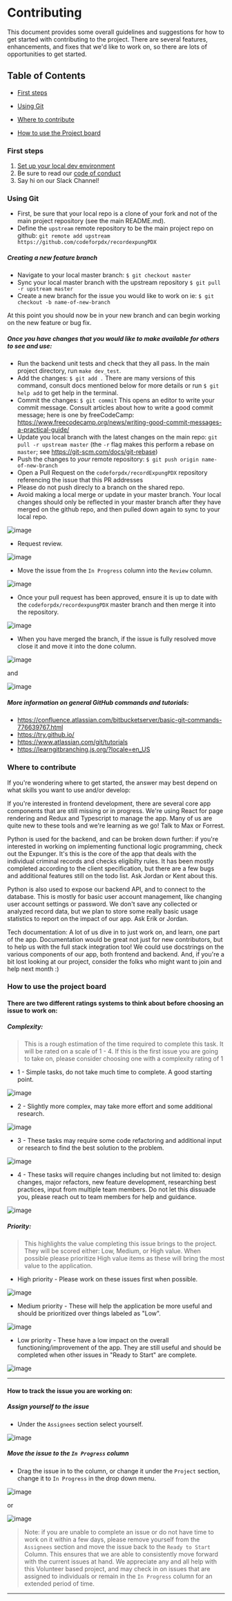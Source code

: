 # Contributing

This document provides some overall guidelines and suggestions for how to get started with contributing to the project. There are several features, enhancements, and fixes that we'd like to work on, so there are lots of opportunities to get started.

## Table of Contents
- [First steps](#first-steps)

- [Using Git](#using-git)

- [Where to contribute](#where-to-contribute)

- [How to use the Project board](#how-to-use-the-project-board)

### First steps

1. [Set up your local dev environment](README.md#installation)
2. Be sure to read our [code of conduct](http://www.codeforpdx.org/about/conduct)
3. Say hi on our Slack Channel!

### Using Git

* First, be sure that your local repo is a clone of your fork and not of the main project repository (see the main README.md).
* Define the `upstream` remote repository to be the main project repo on github:
`git remote add upstream https://github.com/codeforpdx/recordexpungPDX`

##### Creating a new feature branch

* Navigate to your local master branch: `$ git checkout master`
* Sync your local master branch with the upstream repository `$ git pull -r upstream master`
* Create a new branch for the issue you would like to work on ie: `$ git checkout -b name-of-new-branch`

At this point you should now be in your new branch and can begin working on the new feature or bug fix.

##### Once you have changes that you would like to make available for others to see and use:
* Run the backend unit tests and check that they all pass. In the main project directory, run `make dev_test`.
* Add the changes: `$ git add .` There are many versions of this command, consult docs mentioned below for more details or run `$ git help add` to get help in the terminal.
* Commit the changes: `$ git commit` This opens an editor to write your commit message. Consult articles about how to write a  good commit message; here is one by freeCodeCamp: https://www.freecodecamp.org/news/writing-good-commit-messages-a-practical-guide/
* Update you local branch with the latest changes on the main repo: `git pull -r upstream master` (the `-r` flag makes this perform a rebase on `master`; see https://git-scm.com/docs/git-rebase)
* Push the changes to *your* remote repository: `$ git push origin name-of-new-branch`
* Open a Pull Request on the `codeforpdx/recordExpungPDX` repository referencing the issue that this PR addresses
* Please do not push direcly to a branch on the shared repo.
* Avoid making a local merge or update in your master branch. Your local changes should only be reflected in your master branch after they have merged on the github repo, and then pulled down again to sync to your local repo.

![image](https://user-images.githubusercontent.com/42503418/72772548-09f10380-3bb9-11ea-9564-ec40669f39fe.png)

* Request review.


![image](https://user-images.githubusercontent.com/42503418/72772596-2f7e0d00-3bb9-11ea-863c-9cb81f449a70.png)

* Move the issue from the `In Progress` column into the `Review` column.


![image](https://user-images.githubusercontent.com/42503418/72772499-ec239e80-3bb8-11ea-8ea6-a7ac5fdd65e6.png)

* Once your pull request has been approved, ensure it is up to date with the `codeforpdx/recordexpungPDX` master branch and then merge it into the repository.


![image](https://user-images.githubusercontent.com/42503418/72772654-589e9d80-3bb9-11ea-9ef8-cadd69c836cc.png)

* When you have merged the branch, if the issue is fully resolved move close it and move it into the done column.


![image](https://user-images.githubusercontent.com/42503418/72772728-8d125980-3bb9-11ea-8364-37f076f36fc8.png)


and


![image](https://user-images.githubusercontent.com/42503418/72772744-a0bdc000-3bb9-11ea-975a-8dcb2a6a3aa5.png)


##### More information on general GitHub commands and tutorials:
* https://confluence.atlassian.com/bitbucketserver/basic-git-commands-776639767.html
* https://try.github.io/
* https://www.atlassian.com/git/tutorials
* https://learngitbranching.js.org/?locale=en_US


### Where to contribute

If you're wondering where to get started, the answer may best depend on what skills you want to use and/or develop:

If you're interested in frontend development, there are several core app components that are still missing or in progress. We're using React for page rendering and Redux and Typescript to manage the app. Many of us are quite new to these tools and we're learning as we go! Talk to Max or Forrest.

Python is used for the backend, and can be broken down further: if you're interested in working on implementing functional logic programming, check out the Expunger. It's this is the core of the app that deals with the individual criminal records and checks eligibilty rules. It has been mostly completed according to the client specification, but there are a few bugs and additional features still on the todo list. Ask Jordan or Kent about this.


Python is also used to expose our backend API, and to connect to the database. This is mostly for basic user account management, like changing user account settings or password. We don't save any collected or analyzed record data, but we plan to store some really basic usage statistics to report on the impact of our app. Ask Erik or Jordan.


Tech documentation: A lot of us dive in to just work on, and learn, one part of the app. Documentation would be great not just for new contributors, but to help us with the full stack integration too! We could use docstrings on the various components of our app, both frontend and backend. And, if you're a bit lost looking at our project, consider the folks who might want to join and help next month :)

### How to use the project board

#### There are two different ratings systems to think about before choosing an issue to work on:

##### Complexity:
> This is a rough estimation of the time required to complete this task. It will be rated on a scale of 1 - 4. If this is the first issue you are going to take on, please consider choosing one with a complexity rating of 1

* 1 - Simple tasks, do not take much time to complete. A good starting point.


![image](https://user-images.githubusercontent.com/42503418/72772081-e5e0f280-3bb7-11ea-8d29-a343cf8827e3.png)

* 2 - Slightly more complex, may take more effort and some additional research.


![image](https://user-images.githubusercontent.com/42503418/72772124-0741de80-3bb8-11ea-8762-5c7a2ea3e6c6.png)

* 3 - These tasks may require some code refactoring and additional input or research to find the best solution to the problem.


![image](https://user-images.githubusercontent.com/42503418/72772162-16289100-3bb8-11ea-9fc7-68e565c079c7.png)

* 4 - These tasks will require changes including but not limited to: design changes, major refactors, new feature development, researching best practices, input from multiple team members. Do not let this dissuade you, please reach out to team members for help and guidance.


![image](https://user-images.githubusercontent.com/42503418/72772200-25a7da00-3bb8-11ea-9ea4-288df82f49fb.png)


##### Priority:
> This highlights the value completing this issue brings to the project. They will be scored either: Low, Medium, or High value. When possible please prioritize High value items as these will bring the most value to the application.

* High priority - Please work on these issues first when possible.


![image](https://user-images.githubusercontent.com/42503418/72771933-58050780-3bb7-11ea-83b7-72b029b1d46d.png)

* Medium priority - These will help the application be more useful and should be prioritized over things labeled as "Low".


![image](https://user-images.githubusercontent.com/42503418/72771980-7c60e400-3bb7-11ea-8b8b-c877f223f940.png)

* Low priority - These have a low impact on the overall functioning/improvement of the app. They are still useful and should be completed when other issues in "Ready to Start" are complete.


![image](https://user-images.githubusercontent.com/42503418/72772027-add9af80-3bb7-11ea-8c1c-a99676a8fef0.png)


---------
#### How to track the issue you are working on:

##### Assign yourself to the issue

* Under the `Assignees` section select yourself.


![image](https://user-images.githubusercontent.com/42503418/72772304-630c6780-3bb8-11ea-88d8-cde32f5488d8.png)

##### Move the issue to the `In Progress` column

* Drag the issue in to the column, or change it under the `Project` section, change it to `In Progress` in the drop down menu.


![image](https://user-images.githubusercontent.com/42503418/72772366-8800da80-3bb8-11ea-8151-4017aedeb632.png)


or


![image](https://user-images.githubusercontent.com/42503418/72772880-17f35400-3bba-11ea-8641-c879167f592a.png)


> Note: if you are unable to complete an issue or do not have time to work on it within a few days, please remove yourself from the `Assignees` section and move the issue back to the `Ready to Start` Column. This ensures that we are able to consistently move forward with the current issues at hand. We appreciate any and all help with this Volunteer based project, and may check in on issues that are assigned to individuals or remain in the `In Progress` column for an extended period of time.

---
